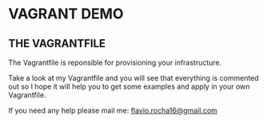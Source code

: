 VAGRANT DEMO
============

THE VAGRANTFILE
---------------

The Vagrantfile is reponsible for provisioning your infrastructure.

Take a look at my Vagrantfile and you will see that everything is commented out so I hope it will help you to get some examples and apply in your own Vagrantfile.

If you need any help please mail me: flavio.rocha16@gmail.com
